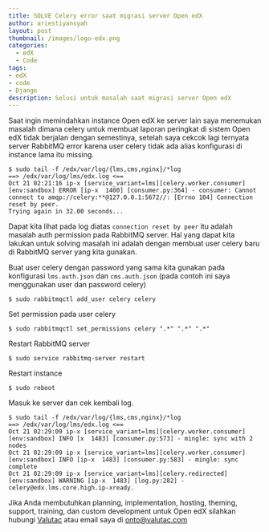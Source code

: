 ```yaml
---
title: SOLVE Celery error saat migrasi server Open edX
author: ariestiyansyah
layout: post
thumbnail: /images/logo-edx.png
categories:
  - edX
  - Code
tags:
- edX
- code
- Django
description: Solusi untuk masalah saat migrasi server Open edX
---
```


Saat ingin memindahkan instance Open edX ke server lain saya menemukan masalah dimana celery untuk membuat laporan peringkat di sistem Open edX tidak berjalan dengan semestinya, setelah saya cekcok lagi ternyata server RabbitMQ error karena user celery tidak ada alias konfigurasi di instance lama itu missing.

	$ sudo tail -f /edx/var/log/{lms,cms,nginx}/*log
	==> /edx/var/log/lms/edx.log <==
	Oct 21 02:21:16 ip-x [service_variant=lms][celery.worker.consumer][env:sandbox] ERROR [ip-x  1400] [consumer.py:364] - consumer: Cannot connect to amqp://celery:**@127.0.0.1:5672//: [Errno 104] Connection reset by peer.
	Trying again in 32.00 seconds...
	
Dapat kita lihat pada log diatas `connection reset by peer` itu adalah masalah auth permission pada RabbitMQ server. Hal yang dapat kita lakukan untuk solving masalah ini adalah dengan membuat user celery baru di RabbitMQ server yang kita gunakan.

Buat user celery dengan password yang sama kita gunakan pada konfigurasi `lms.auth.json` dan `cms.auth.json` (pada contoh ini saya menggunakan user dan password celery)

	$ sudo rabbitmqctl add_user celery celery
	
Set permission pada user celery

	$ sudo rabbitmqctl set_permissions celery ".*" ".*" ".*"
	
Restart RabbitMQ server

	$ sudo service rabbitmq-server restart

Restart instance

	$ sudo reboot

Masuk ke server dan cek kembali log.


	$ sudo tail -f /edx/var/log/{lms,cms,nginx}/*log
	==> /edx/var/log/lms/edx.log <==
	Oct 21 02:29:09 ip-x [service_variant=lms][celery.worker.consumer][env:sandbox] INFO [x  1483] [consumer.py:573] - mingle: sync with 2 nodes
	Oct 21 02:29:09 ip-x [service_variant=lms][celery.worker.consumer][env:sandbox] INFO [ip-x  1483] [consumer.py:583] - mingle: sync complete
	Oct 21 02:29:09 ip-x [service_variant=lms][celery.redirected][env:sandbox] WARNING [ip-x  1483] [log.py:282] - celery@edx.lms.core.high.ip-xready.
	

Jika Anda membutuhkan planning, implementation, hosting, theming, support, training, dan custom development untuk Open edX silahkan hubungi [Valutac](http://valutac.com) atau email saya di [onto@valutac.com](mailto:onto@valutac.com)